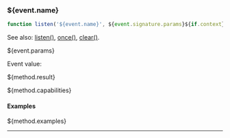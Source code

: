 ### ${event.name}

```typescript
function listen('${event.name}', ${event.signature.params}${if.context}, ${end.if.context}(${event.result.type}) => void): Promise<number>
```
See also: [listen()](#listen), [once()](#listen), [clear()](#listen).

${event.params}

Event value:

${method.result}

${method.capabilities}

#### Examples

${method.examples}

---
